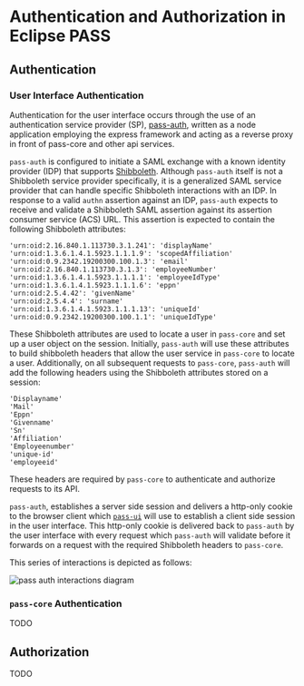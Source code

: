 # Authentication and Authorization in Eclipse PASS

## Authentication

### User Interface Authentication

Authentication for the user interface occurs through the use of an authentication service provider (SP), [pass-auth](https://github.com/eclipse-pass/pass-auth), written as a node application employing the express framework and acting as a reverse proxy in front of pass-core and other api services.

`pass-auth` is configured to initiate a SAML exchange with a known identity provider (IDP) that supports [Shibboleth](https://shibboleth.atlassian.net/wiki/spaces/CONCEPT/overview). Although `pass-auth` itself is not a Shibboleth service provider specifically, it is a generalized SAML service provider that can handle specific Shibboleth interactions with an IDP. In response to a valid `authn` assertion against an IDP, `pass-auth` expects to receive and validate a Shibboleth SAML assertion against its assertion consumer service (ACS) URL. This assertion is expected to contain the following Shibboleth attributes:

```
'urn:oid:2.16.840.1.113730.3.1.241': 'displayName'
'urn:oid:1.3.6.1.4.1.5923.1.1.1.9': 'scopedAffiliation'
'urn:oid:0.9.2342.19200300.100.1.3': 'email'
'urn:oid:2.16.840.1.113730.3.1.3': 'employeeNumber'
'urn:oid:1.3.6.1.4.1.5923.1.1.1.1': 'employeeIdType'
'urn:oid:1.3.6.1.4.1.5923.1.1.1.6': 'eppn'
'urn:oid:2.5.4.42': 'givenName'
'urn:oid:2.5.4.4': 'surname'
'urn:oid:1.3.6.1.4.1.5923.1.1.1.13': 'uniqueId'
'urn:oid:0.9.2342.19200300.100.1.1': 'uniqueIdType'
```

These Shibboleth attributes are used to locate a user in `pass-core` and set up a user object on the session. Initially, `pass-auth` will use these attributes to build shibboleth headers that allow the user service in `pass-core` to locate a user. Additionally, on all subsequent requests to `pass-core`, `pass-auth` will add the following headers using the Shibboleth attributes stored on a session:

```
'Displayname'
'Mail'
'Eppn'
'Givenname'
'Sn'
'Affiliation'
'Employeenumber'
'unique-id'
'employeeid'
```

These headers are required by `pass-core` to authenticate and authorize requests to its API.

`pass-auth`, establishes a server side session and delivers a http-only cookie to the browser client which [`pass-ui`](https://github.com/eclipse-pass/pass-ui/) will use to establish a client side session in the user interface. This http-only cookie is delivered back to `pass-auth` by the user interface with every request which `pass-auth` will validate before it forwards on a request with the required Shibboleth headers to `pass-core`. 

This series of interactions is depicted as follows:

![pass auth interactions diagram](https://user-images.githubusercontent.com/6305935/234353077-519a6987-96bc-44df-80e1-ee06920bcb40.png)

### `pass-core` Authentication

TODO

## Authorization

TODO
